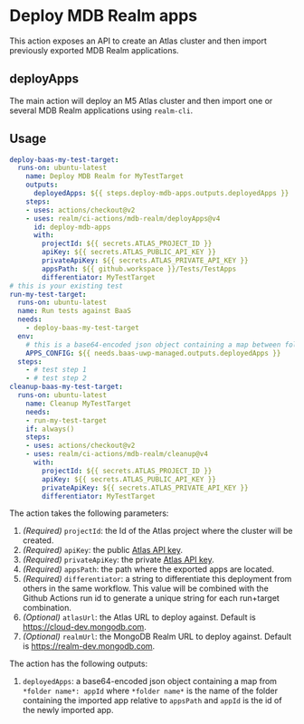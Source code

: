 # Deploy MDB Realm apps

This action exposes an API to create an Atlas cluster and then import previously exported MDB Realm applications.

## deployApps

The main action will deploy an M5 Atlas cluster and then import one or several MDB Realm applications using `realm-cli`.

## Usage

```yaml
deploy-baas-my-test-target:
  runs-on: ubuntu-latest
    name: Deploy MDB Realm for MyTestTarget
    outputs:
      deployedApps: ${{ steps.deploy-mdb-apps.outputs.deployedApps }}
    steps:
    - uses: actions/checkout@v2
    - uses: realm/ci-actions/mdb-realm/deployApps@v4
      id: deploy-mdb-apps
      with:
        projectId: ${{ secrets.ATLAS_PROJECT_ID }}
        apiKey: ${{ secrets.ATLAS_PUBLIC_API_KEY }}
        privateApiKey: ${{ secrets.ATLAS_PRIVATE_API_KEY }}
        appsPath: ${{ github.workspace }}/Tests/TestApps
        differentiator: MyTestTarget
# this is your existing test
run-my-test-target:
  runs-on: ubuntu-latest
  name: Run tests against BaaS
  needs:
    - deploy-baas-my-test-target
  env:
    # this is a base64-encoded json object containing a map between folder name - app id
    APPS_CONFIG: ${{ needs.baas-uwp-managed.outputs.deployedApps }}
  steps:
    - # test step 1
    - # test step 2
cleanup-baas-my-test-target:
  runs-on: ubuntu-latest
    name: Cleanup MyTestTarget
    needs:
    - run-my-test-target
    if: always()
    steps:
    - uses: actions/checkout@v2
    - uses: realm/ci-actions/mdb-realm/cleanup@v4
      with:
        projectId: ${{ secrets.ATLAS_PROJECT_ID }}
        apiKey: ${{ secrets.ATLAS_PUBLIC_API_KEY }}
        privateApiKey: ${{ secrets.ATLAS_PRIVATE_API_KEY }}
        differentiator: MyTestTarget

```

The action takes the following parameters:

1. *(Required)* `projectId`: the Id of the Atlas project where the cluster will be created.
1. *(Required)* `apiKey`: the public [Atlas API key](https://docs.atlas.mongodb.com/configure-api-access/).
1. *(Required)* `privateApiKey`: the private [Atlas API key](https://docs.atlas.mongodb.com/configure-api-access/).
1. *(Required)* `appsPath`: the path where the exported apps are located.
1. *(Required)* `differentiator`: a string to differentiate this deployment from others in the same workflow. This value will be combined with the Github Actions run id to generate a unique string for each run+target combination.
1. *(Optional)* `atlasUrl`: the Atlas URL to deploy against. Default is https://cloud-dev.mongodb.com.
1. *(Optional)* `realmUrl`: the MongoDB Realm URL to deploy against. Default is https://realm-dev.mongodb.com.

The action has the following outputs:

1. `deployedApps`: a base64-encoded json object containing a map from `*folder name*: appId` where `*folder name*` is the name of the folder containing the imported app relative to `appsPath` and `appId` is the id of the newly imported app.